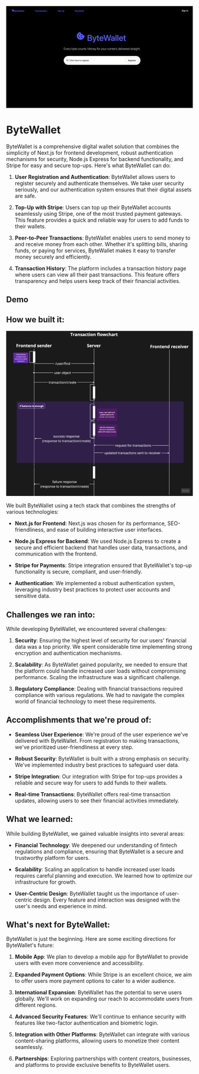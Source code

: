 <img src="/images/homepage.png">

# ByteWallet

ByteWallet is a comprehensive digital wallet solution that combines the simplicity of Next.js for frontend development, robust authentication mechanisms for security, Node.js Express for backend functionality, and Stripe for easy and secure top-ups. Here's what ByteWallet can do:

1. **User Registration and Authentication**: ByteWallet allows users to register securely and authenticate themselves. We take user security seriously, and our authentication system ensures that their digital assets are safe.

2. **Top-Up with Stripe**: Users can top up their ByteWallet accounts seamlessly using Stripe, one of the most trusted payment gateways. This feature provides a quick and reliable way for users to add funds to their wallets.

3. **Peer-to-Peer Transactions**: ByteWallet enables users to send money to and receive money from each other. Whether it's splitting bills, sharing funds, or paying for services, ByteWallet makes it easy to transfer money securely and efficiently.

4. **Transaction History**: The platform includes a transaction history page where users can view all their past transactions. This feature offers transparency and helps users keep track of their financial activities.


## Demo

## How we built it:

<img src="/images/transaction_flowchart.jpg">

We built ByteWallet using a tech stack that combines the strengths of various technologies:

- **Next.js for Frontend**: Next.js was chosen for its performance, SEO-friendliness, and ease of building interactive user interfaces.

- **Node.js Express for Backend**: We used Node.js Express to create a secure and efficient backend that handles user data, transactions, and communication with the frontend.

- **Stripe for Payments**: Stripe integration ensured that ByteWallet's top-up functionality is secure, compliant, and user-friendly.

- **Authentication**: We implemented a robust authentication system, leveraging industry best practices to protect user accounts and sensitive data.


## Challenges we ran into:

While developing ByteWallet, we encountered several challenges:

1. **Security**: Ensuring the highest level of security for our users' financial data was a top priority. We spent considerable time implementing strong encryption and authentication mechanisms.

2. **Scalability**: As ByteWallet gained popularity, we needed to ensure that the platform could handle increased user loads without compromising performance. Scaling the infrastructure was a significant challenge.

3. **Regulatory Compliance**: Dealing with financial transactions required compliance with various regulations. We had to navigate the complex world of financial technology to meet these requirements.

## Accomplishments that we're proud of:

- **Seamless User Experience**: We're proud of the user experience we've delivered with ByteWallet. From registration to making transactions, we've prioritized user-friendliness at every step.

- **Robust Security**: ByteWallet is built with a strong emphasis on security. We've implemented industry best practices to safeguard user data.

- **Stripe Integration**: Our integration with Stripe for top-ups provides a reliable and secure way for users to add funds to their wallets.

- **Real-time Transactions**: ByteWallet offers real-time transaction updates, allowing users to see their financial activities immediately.

## What we learned:

While building ByteWallet, we gained valuable insights into several areas:

- **Financial Technology**: We deepened our understanding of fintech regulations and compliance, ensuring that ByteWallet is a secure and trustworthy platform for users.

- **Scalability**: Scaling an application to handle increased user loads requires careful planning and execution. We learned how to optimize our infrastructure for growth.

- **User-Centric Design**: ByteWallet taught us the importance of user-centric design. Every feature and interaction was designed with the user's needs and experience in mind.

## What's next for ByteWallet:

ByteWallet is just the beginning. Here are some exciting directions for ByteWallet's future:

1. **Mobile App**: We plan to develop a mobile app for ByteWallet to provide users with even more convenience and accessibility.

2. **Expanded Payment Options**: While Stripe is an excellent choice, we aim to offer users more payment options to cater to a wider audience.

3. **International Expansion**: ByteWallet has the potential to serve users globally. We'll work on expanding our reach to accommodate users from different regions.

4. **Advanced Security Features**: We'll continue to enhance security with features like two-factor authentication and biometric login.

5. **Integration with Other Platforms**: ByteWallet can integrate with various content-sharing platforms, allowing users to monetize their content seamlessly.

6. **Partnerships**: Exploring partnerships with content creators, businesses, and platforms to provide exclusive benefits to ByteWallet users.

